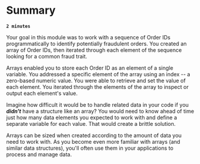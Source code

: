# Summary

**`2 minutes`**

Your goal in this module was to work with a sequence of Order IDs programmatically to identify potentially fraudulent orders. You created an array of Order IDs, then iterated through each element of the sequence looking for a common fraud trait.

Arrays enabled you to store each Order ID as an element of a single variable. You addressed a specific element of the array using an index -- a zero-based numeric value. You were able to retrieve and set the value of each element. You iterated through the elements of the array to inspect or output each element's value.

Imagine how difficult it would be to handle related data in your code if you ***didn't*** have a structure like an array? You would need to know ahead of time just how many data elements you expected to work with and define a separate variable for each value. That would create a brittle solution.

Arrays can be sized when created according to the amount of data you need to work with. As you become even more familiar with arrays (and similar data structures), you'll often use them in your applications to process and manage data.